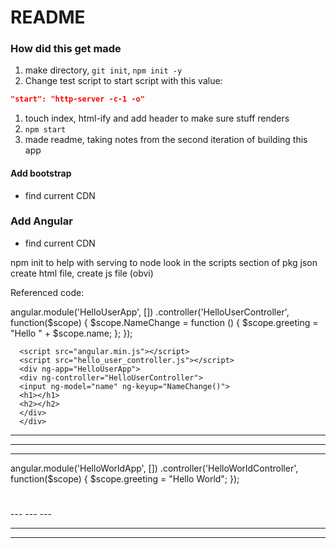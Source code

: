 # README

### How did this get made

1. make directory, `git init`, `npm init -y`
1. Change test script to start script with this value:

  ```json
  "start": "http-server -c-1 -o"
  ```
1. touch index, html-ify and add header to make sure stuff renders
1. `npm start`
1. made readme, taking notes from the second iteration of building this app

#### Add bootstrap

* find current CDN

### Add Angular

* find current CDN

npm init to help with serving to node
look in the scripts section of pkg json
create html file, create js file (obvi)

Referenced code:

angular.module('HelloUserApp', [])
      .controller('HelloUserController', function($scope) {
          $scope.NameChange = function () {
              $scope.greeting = "Hello " + $scope.name;
          };
      });

      <script src="angular.min.js"></script>
      <script src="hello_user_controller.js"></script>
      <div ng-app="HelloUserApp">
      <div ng-controller="HelloUserController">
      <input ng-model="name" ng-keyup="NameChange()">
      <h1></h1>
      <h2></h2>
      </div>
      </div>
---
---
---

angular.module('HelloWorldApp', [])
 .controller('HelloWorldController', function($scope) {
     $scope.greeting = "Hello World";
});

<script src="angular.min.js"></script>
<script src="hello_world_controller.js"></script>
<div ng-app="HelloWorldApp">
    <div ng-controller="HelloWorldController">
        <h1></h1>
    </div>
</div>
---
---
---
<!-- <div ng-app="HelloUserApp">
    <div ng-controller="HelloUserController">
        <input ng-model="name" ng-keyup="NameChange()">
        <h1>{{name}}</h1>
        <h2>{{greeting}}</h2>
    </div>
</div>
</body>
</html> -->


---
---

<!--
 angular.module('HelloUserApp', [])
       .controller('HelloUserController', function($scope) {
           $scope.NameChange = function () {
               $scope.greeting = "Hello " + $scope.name;
           };
       }); -->
